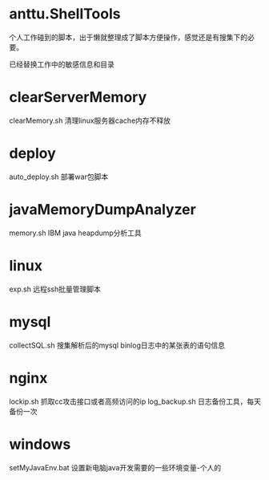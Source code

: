 # anttu.ShellTools
个人工作碰到的脚本，出于懒就整理成了脚本方便操作，感觉还是有搜集下的必要。

已经替换工作中的敏感信息和目录

# clearServerMemory
clearMemory.sh 清理linux服务器cache内存不释放

# deploy
auto_deploy.sh 部署war包脚本

# javaMemoryDumpAnalyzer
memory.sh IBM java heapdump分析工具

# linux
exp.sh 远程ssh批量管理脚本

# mysql
collectSQL.sh 搜集解析后的mysql binlog日志中的某张表的语句信息

# nginx
lockip.sh 抓取cc攻击接口或者高频访问的ip
log_backup.sh 日志备份工具，每天备份一次

# windows
setMyJavaEnv.bat 设置新电脑java开发需要的一些环境变量-个人的